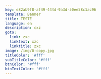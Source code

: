 ```yaml
---
key: e82ab9f8-af49-444d-9a3d-50ee58c1ac96
template: Banner
title: TESTE
language: en
description: cxz
goto:
  link: zxc
  linktext: xzc
  linktitle: zxc
image: /img/0-copy.jpg
titleColor: '#fff'
subTitleColor: '#fff'
btnColor: '#fff'
btnTextColor: '#fff'
---
```


